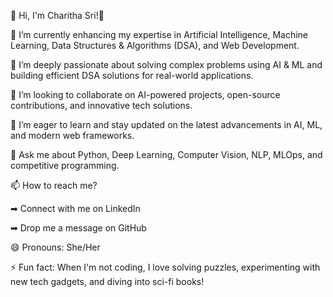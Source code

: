 🚀 Hi, I'm Charitha Sri!👋

🔭 I’m currently enhancing my expertise in Artificial Intelligence, Machine Learning, Data Structures & Algorithms (DSA), and Web Development.

🌱 I’m deeply passionate about solving complex problems using AI & ML and building efficient DSA solutions for real-world applications.

👯 I’m looking to collaborate on AI-powered projects, open-source contributions, and innovative tech solutions.

🤔 I’m eager to learn and stay updated on the latest advancements in AI, ML, and modern web frameworks.

💬 Ask me about Python, Deep Learning, Computer Vision, NLP, MLOps, and competitive programming.

📫 How to reach me?

➡ Connect with me on LinkedIn

➡ Drop me a message on GitHub

😄 Pronouns: She/Her

⚡ Fun fact: When I'm not coding, I love solving puzzles, experimenting with new tech gadgets, and diving into sci-fi books!



